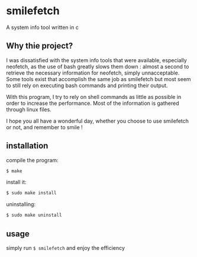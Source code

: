 # smilefetch
A system info tool written in c

## Why thie project?

I was dissatisfied with the system info tools that were available, especially neofetch, as the use of bash
greatly slows them down : almost a second to retrieve the necessary information for neofetch, simply unnacceptable.
Some tools exist that accomplish the same job as smilefetch but most seem to still rely on executing bash commands and
printing their output.

With this program, I try to rely on shell commands as little as possible in order to increase the performance.
Most of the information is gathered through linux files.

I hope you all have a wonderful day, whether you choose to use smilefetch or not, and remember to smile !

## installation

compile the program:
```sh
$ make
```

install it:
```sh
$ sudo make install
```

uninstalling:
```sh
$ sudo make uninstall
```

## usage

simply run <code>$ smilefetch</code> and enjoy the efficiency
